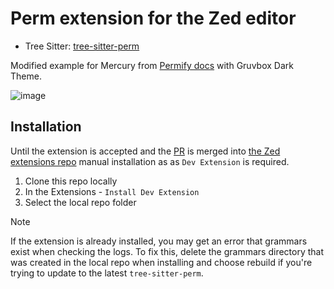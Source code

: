 # Perm extension for the Zed editor
- Tree Sitter: [tree-sitter-perm](https://github.com/theoriginalstove/tree-sitter-perm)

Modified example for Mercury from [Permify docs](https://docs.permify.co/getting-started/examples/mercury) with Gruvbox Dark Theme.

![image](https://github.com/user-attachments/assets/3ca31781-a817-4a9d-ae2a-33c22fba4240)



## Installation

Until the extension is accepted and the [PR](https://github.com/zed-industries/extensions/pull/1158) is merged into [the Zed extensions repo](https://github.com/zed-industries/extensions)
manual installation as as `Dev Extension` is required.

1. Clone this repo locally
2. In the Extensions - `Install Dev Extension`
3. Select the local repo folder

> [!NOTE]
> If the extension is already installed, you may get an error that grammars exist when checking the logs. To fix
> this, delete the grammars directory that was created in the local repo when installing and choose rebuild if you're trying
> to update to the latest `tree-sitter-perm`.
